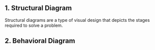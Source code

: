 ## 1. Structural Diagram
Structural diagrams are a type of visual design that depicts the stages required to solve a problem.
## 2. Behavioral Diagram

